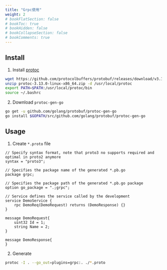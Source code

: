 ```yaml
---
title: "Grpc使用"
weight: 2
# bookFlatSection: false
# bookToc: true
# bookHidden: false
# bookCollapseSection: false
# bookComments: true
---
```

## Install
1. Install [protoc](https://github.com/protocolbuffers/protobuf/releases)
```bash
wget https://github.com/protocolbuffers/protobuf/releases/download/v3.13.0/protoc-3.13.0-linux-x86_64.zip
unzip protoc-3.13.0-linux-x86_64.zip -d /usr/local/protoc
export PATH=$PATH:/usr/local/protoc/bin
source ~/.bashrc
```
2. Download `protoc-gen-go`
```bash
go get -u github.com/golang/protobuf/protoc-gen-go
go install $GOPATH/src/github.com/golang/protobuf/protoc-gen-go
```

## Usage
1. Create `*.proto` file
```grpc
// Specify syntax format, note that proto3 no supports required and optimal in proto2 anymore
syntax = "proto3";

// Specifies the package name of the generated *.pb.go
package grpc;

// Specifies the package path of the generated *.pb.go package
option go_package = ".;grpc";

// Service defines the service called by the development
service DemoService {
    rpc DemoReq(DemoRequest) returns (DemoResponse) {}
}

message DemoRequest{
    uint32 Id = 1;
    string Name = 2;
}

message DemoResponse{
}
```
2. Generate
```bash
protoc -I . --go_out=plugins=grpc:. ./*.proto
```
